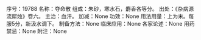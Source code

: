 序号：19788
名称：夺命散
组成：朱砂，寒水石，麝香各等分。
出处：《杂病源流犀烛》卷六。
主治：血汗。
加减：None
功效：None
用法用量：上为末。每服5分，新汲水调下。
制备方法：None
临床应用：None
各家论述：None
用药禁忌：None
附注：None
